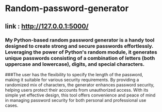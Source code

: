 # Random-password-generator
## link : http://127.0.0.1:5000/
### My Python-based random password generator is a handy tool designed to create strong and secure passwords effortlessly. Leveraging the power of Python's random module, it generates unique passwords consisting of a combination of letters (both uppercase and lowercase), digits, and special characters. 

###The user has the flexibility to specify the length of the password, making it suitable for various security requirements. By providing a randomized mix of characters, the generator enhances password security, helping users protect their accounts from unauthorized access. With its simple yet effective design, this tool offers convenience and peace of mind in managing password security for both personal and professional use cases.
